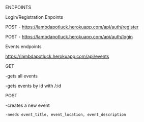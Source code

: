 ENDPOINTS

Login/Registration Enpoints

POST - https://lambdapotluck.herokuapp.com/api/auth/register

POST - https://lambdapotluck.herokuapp.com/api/auth/login


Events endpoints

https://lambdapotluck.herokuapp.com/api/events

GET 

  -gets all events

  -gets events by id with /:id


POST 

  -creates a new event
  
	-needs event_title, event_location, event_description
